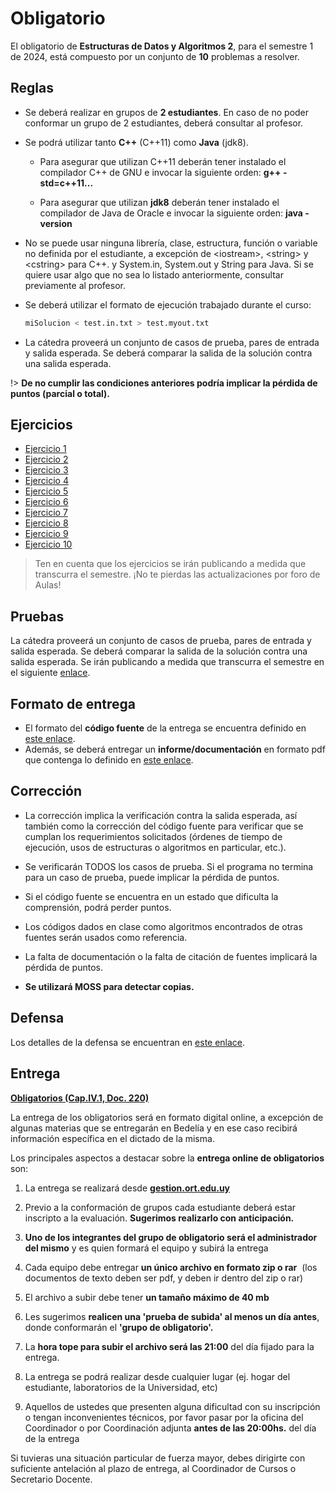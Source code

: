 # Obligatorio

El obligatorio de **Estructuras de Datos y Algoritmos 2**, para el semestre
1 de 2024, está compuesto por un conjunto de **10** problemas a resolver.

## Reglas

-   Se deberá realizar en grupos de **2 estudiantes**. En caso de no poder conformar un grupo de 2 estudiantes, deberá consultar al profesor.

-   Se podrá utilizar tanto **C++** (C++11) como **Java** (jdk8).

    - Para asegurar que utilizan C++11 deberán tener instalado el
    compilador C++ de GNU e invocar la siguiente orden: **g++ -std=c++11...**

    - Para asegurar que utilizan **jdk8** deberán tener instalado el
    compilador de Java de Oracle e invocar la siguiente orden: **java -version**

-   No se puede usar ninguna librería, clase, estructura, función o
    variable no definida por el estudiante, a excepción de \<iostream\>,
    \<string\> y \<cstring\> para C++. y System.in, System.out y String
    para Java. Si se quiere usar algo que no sea lo listado anteriormente,
    consultar previamente al profesor.

-   Se deberá utilizar el formato de ejecución trabajado durante el
    curso:
    ```bash
    miSolucion < test.in.txt > test.myout.txt
    ```

-   La cátedra proveerá un conjunto de casos de prueba, pares de entrada
    y salida esperada. Se deberá comparar la salida de la solución
    contra una salida esperada.

!> **De no cumplir las condiciones anteriores podría implicar la pérdida de puntos (parcial o total).**

## Ejercicios

- [Ejercicio 1](/ejercicios/ejercicio1)
- [Ejercicio 2](/ejercicios/ejercicio2)
- [Ejercicio 3](/ejercicios/ejercicio3)
- [Ejercicio 4](/ejercicios/ejercicio4)
- [Ejercicio 5](/ejercicios/ejercicio5)
- [Ejercicio 6](/ejercicios/ejercicio6)
- [Ejercicio 7](/ejercicios/ejercicio7)
- [Ejercicio 8](/ejercicios/ejercicio8)
- [Ejercicio 9](/ejercicios/ejercicio9)
- [Ejercicio 10](/ejercicios/ejercicio10)

> Ten en cuenta que los ejercicios se irán publicando a medida que transcurra el semestre. ¡No te pierdas las actualizaciones por foro de Aulas!

## Pruebas

La cátedra proveerá un conjunto de casos de prueba, pares de entrada y salida esperada. Se deberá comparar la salida de la solución contra una salida esperada.
Se irán publicando a medida que transcurra el semestre en el siguiente [enlace](https://github.com/Algoritmos-2/A2-obligatorio-2024-S1-letra/tree/main/tests).

## Formato de entrega

- El formato del **código fuente** de la entrega se encuentra definido en [este enlace](/formato).
- Además, se deberá entregar un **informe/documentación** en formato pdf que contenga lo definido en [este enlace](/documentacion).


## Corrección

-   La corrección implica la verificación contra la salida esperada, así
    también como la corrección del código fuente para verificar que se
    cumplan los requerimientos solicitados (órdenes de tiempo de
    ejecución, usos de estructuras o algoritmos en particular, etc.).

-   Se verificarán TODOS los casos de prueba. Si el programa no termina
    para un caso de prueba, puede implicar la pérdida de puntos.

-   Si el código fuente se encuentra en un estado que dificulta la
    comprensión, podrá perder puntos.

-   Los códigos dados en clase como algoritmos encontrados de otras
    fuentes serán usados como referencia.

-   La falta de documentación o la falta de citación de fuentes
    implicará la pérdida de puntos.

-   **Se utilizará MOSS para detectar copias.**

## Defensa

Los detalles de la defensa se encuentran en [este enlace](/defensa).


## Entrega

**[Obligatorios (Cap.IV.1, Doc. 220)](https://www.ort.edu.uy/innovaportal/file/95484/1/reglamento-general-de-evaluacion-academica__documento-220.pdf)**

La entrega de los obligatorios será en formato digital online, a
excepción de algunas materias que se entregarán en Bedelía y en ese caso
recibirá información específica en el dictado de la misma.

Los principales aspectos a destacar sobre la **entrega online de
obligatorios** son:

1.  La entrega se realizará desde **[gestion.ort.edu.uy](http://gestion.ort.edu.uy)**

2.  Previo a la conformación de grupos cada estudiante deberá estar
    inscripto a la evaluación. **Sugerimos realizarlo con
    anticipación.**

3.  **Uno de los integrantes del grupo de obligatorio será el
    administrador del mismo** y es quien formará el equipo y subirá la
    entrega

4.  Cada equipo debe entregar **un único archivo en formato zip o rar** 
    (los documentos de texto deben ser pdf, y deben ir dentro del zip o
    rar)

5.  El archivo a subir debe tener **un tamaño máximo de 40 mb**

6.  Les sugerimos **realicen una \'prueba de subida\' al menos un día
    antes**, donde conformarán el **\'grupo de obligatorio\'.**

7.  La **hora tope para subir el archivo será las 21:00** del día fijado
    para la entrega.

8.  La entrega se podrá realizar desde cualquier lugar (ej. hogar del
    estudiante, laboratorios de la Universidad, etc)

9.  Aquellos de ustedes que presenten alguna dificultad con su
    inscripción o tengan inconvenientes técnicos, por favor pasar por la
    oficina del Coordinador o por Coordinación adjunta **antes de las
    20:00hs.** del día de la entrega

Si tuvieras una situación particular de fuerza mayor, debes dirigirte
con suficiente antelación al plazo de entrega, al Coordinador de Cursos
o Secretario Docente.
